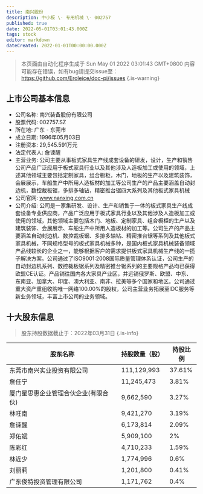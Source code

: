 ```yaml
---
title: 南兴股份
description: 中小板 \- 专用机械 \- 002757
published: true
date: 2022-05-01T03:01:43.000Z
tags: stock
editor: markdown
dateCreated: 2022-01-01T00:00:00.000Z
---
```


> 本页面由自动化程序生成于 Sun May 01 2022 03:01:43 GMT+0800
> 内容可能存在错误，如有bug请提交issue至：https://github.com/Eroleice/doc-pi/issues
{.is-warning}

## 上市公司基本信息
- 公司名称: 南兴装备股份有限公司
- 股票代码: 002757.SZ
- 所在地: 广东 - 东莞市
- 成立日期: 1996年05月03日
- 注册资本: 29,545.591万元
- 法定代表人: 詹谏醒
- 主营业务: 公司主要从事板式家具生产线成套设备的研发，设计，生产和销售公司产品广泛应用于板式家具行业以及其他涉及人造板加工或使用的领域，上述其他领域主要包括定制家具，组合橱柜，木门，地板的生产以及建筑装饰，会展展示，车船生产中所用人造板材的加工等公司生产的产品主要涵盖自动封边机，数控裁板锯，多排多轴钻，精密推台锯四大系列及其他板式家具机械
- 公司官网: www.nanxing.com.cn
- 公司介绍: 公司是一家集研发、设计、生产和销售于一体的板式家具生产线成套设备专业供应商，产品广泛应用于板式家具行业以及其他涉及人造板加工或使用的领域，其他领域主要包括木门、地板、定制家具、组合橱柜的生产以及建筑装饰、会展展示、车船生产中所用人造板材的加工等。公司生产的产品主要涵盖自动封边机、数控裁板锯、多排多轴钻、精密推台锯等系列及其他板式家具机械，不同规格型号的板式家具机械多种，是国内板式家具机械装备领域产品线较长的企业之一，能够根据客户的需求提供板式家具机械生产线的一揽子解决方案。公司通过了ISO9001:2008国际质量管理体系认证，公司生产的自动封边机系列、数控裁板锯系列及精密推台锯系列的主要规格产品均已获得欧盟CE认证。产品销往国内各大家具产业区，并远销俄罗斯、欧盟、中东、东南亚、加拿大、印度、澳大利亚、南非、拉美等多个国家和地区。公司通过重大资产重组收购唯一网络100.00%的股权，公司主营业务拓展至IDC服务等新业务领域，丰富上市公司的业务领域。


## 十大股东信息
> 股东持股数据截止于：2022年03月31日
{.is-info}

| 股东名称 | 持股数量（股） | 持股比例 |
| --- | --- | --- |
| 东莞市南兴实业投资有限公司 | 111,129,993 | 37.61% |
| 詹任宁 | 11,245,473 | 3.81% |
| 厦门星思惠企业管理合伙企业(有限合伙) | 9,662,590 | 3.27% |
| 林旺南 | 9,421,270 | 3.19% |
| 詹谏醒 | 6,173,814 | 2.09% |
| 郑佑斌 | 5,909,100 | 2% |
| 陈彩红 | 4,710,233 | 1.59% |
| 林近少 | 1,774,996 | 0.6% |
| 刘丽莉 | 1,201,800 | 0.41% |
| 广东俊特投资管理有限公司 | 1,171,762 | 0.4% |




